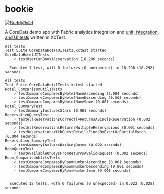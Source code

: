 bookie
======

[![BuddyBuild][bb-badge]][bb-link]

[bb-badge]: https://dashboard.buddybuild.com/api/statusImage?appID=5927b7083d920000012f78f3&branch=master&build=latest
[bb-link]: https://dashboard.buddybuild.com/apps/5927b7083d920000012f78f3/build/latest?branch=master

A CoreData demo app with Fabric analytics integration
and [unit, integration, and UI tests][tests] written in XCTest.

[tests]: https://github.com/jkrmr/bookie/tree/master/CoreDataHotelTests

```text
All tests
Test Suite CoreDataHotelUITests.xctest started
CoreDataHotelUITests
    ✓ testUserCanBookAReservation (18.296 seconds)

  Executed 1 test, with 0 failures (0 unexpected) in 18.296 (18.298) seconds

All tests
Test Suite CoreDataHotelTests.xctest started
Hotel_ComparisonUtilsTests
    ✓ testCompareComparesByHotelNameAscending (0.004 seconds)
    ✓ testCompareComparesByHotelNameDescending (0.002 seconds)
    ✓ testCompareComparesByHotelNameSame (0.001 seconds)
Hotel_SummaryTest
    ✓ testSummaryIncludesStars (0.001 seconds)
ReservationQueryTest
    ✓ testAllReservationsCorrectlyReturnsASingleReservation (0.002 seconds)
    ✓ testAllReservationsReturnsMultipleReservations (0.001 seconds)
    ✓ testReservationsWithGuestDetailsFindsByExactOrPartialMatch (0.004 seconds)
Reservation_SummaryTest
    ✓ testSummaryIncludesBookingDates (0.002 seconds)
RoomQueryTest
    ✓ testAvailableOnDaysFromReturnsAValidRequest (0.002 seconds)
Room_ComparisonUtilsTests
    ✓ testCompareComparesByRoomNumberAscending (0.001 seconds)
    ✓ testCompareComparesByRoomNumberDescending (0.001 seconds)
    ✓ testCompareComparesByRoomNumberSame (0.001 seconds)


  Executed 12 tests, with 0 failures (0 unexpected) in 0.022 (0.028) seconds
```
